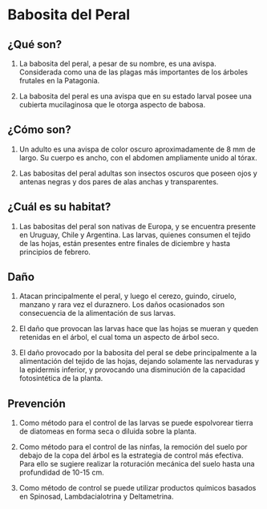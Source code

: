# Babosita del Peral
## ¿Qué son?
1. La babosita del peral, a pesar de su nombre, es una avispa. Considerada como una de las plagas más importantes de los árboles frutales en la Patagonia. 

2. La babosita del peral es una avispa que en su estado larval posee una cubierta mucilaginosa que le otorga aspecto de babosa.

## ¿Cómo son?
1. Un adulto es una avispa de color oscuro aproximadamente de 8 mm de largo. Su cuerpo es ancho, con el abdomen ampliamente unido al tórax.

2. Las babositas del peral adultas son insectos oscuros que poseen ojos y antenas negras y dos pares de alas anchas y transparentes.

## ¿Cuál es su habitat?
1. Las babositas del peral son nativas de Europa, y se encuentra presente en Uruguay, Chile y Argentina. Las larvas, quienes consumen el tejido de las hojas, están presentes entre finales de diciembre y hasta principios de febrero.

## Daño
1. Atacan principalmente el peral, y luego el cerezo, guindo, ciruelo, manzano y rara vez el duraznero. Los daños ocasionados son consecuencia de la alimentación de sus larvas.

2. El daño que provocan las larvas hace que las hojas se mueran y queden retenidas en el árbol, el cual toma un aspecto de árbol seco.

3. El daño provocado por la babosita del peral se debe principalmente a la alimentación del tejido de las hojas, dejando solamente las nervaduras y la epidermis inferior, y provocando una disminución de la capacidad fotosintética de la planta.

## Prevención
1. Como método para el control de las larvas se puede espolvorear tierra de diatomeas en forma seca o diluida sobre la planta.

2. Como método para el control de las ninfas, la remoción del suelo por debajo de la copa del árbol es la estrategia de control más efectiva. Para ello se sugiere realizar la roturación mecánica del suelo hasta una profundidad de 10-15 cm.

3. Como método de control se puede utilizar productos químicos basados en Spinosad, Lambdacialotrina y Deltametrina.
